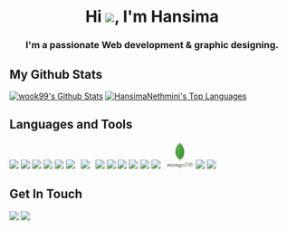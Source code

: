 <!--
**wook99/wook99** is a ✨ _special_ ✨ repository because its `README.md` (this file) appears on your GitHub profile.-->

<h1 align="center">Hi <img src="https://raw.githubusercontent.com/MartinHeinz/MartinHeinz/master/wave.gif" width="30px">, I'm Hansima</h1>
<h3 align="center">I'm a passionate Web development & graphic designing.</h3>

##  My Github Stats

<a href="https://github.com/HansimaNethmini/github-readme-stats"><img alt="wook99's Github Stats" src="https://github-readme-stats.vercel.app/api?username=HansimaNethmini&show_icons=true&count_private=true&theme=react&hide_border=true&hide_title=true&bg_color=0D1117" /></a>
<a href="https://github.com/HansimaNethmini/github-readme-stats"><img alt="HansimaNethmini's Top Languages" src="https://github-readme-stats.vercel.app/api/top-langs/?username=HansimaNethmini&langs_count=8&count_private=true&layout=compact&theme=react&hide_border=true&bg_color=0D1117" /></a>
<br>

## Languages and Tools
<p align="left">
    <img src="https://img.icons8.com/color/48/000000/java-coffee-cup-logo.png"/>
    <img src="https://img.icons8.com/color/48/000000/c-plus-plus-logo.png"/>
    <img src="https://img.icons8.com/color/48/000000/python.png"/>
    <img src="https://img.icons8.com/color/48/000000/html-5.png"/>
    <img src="https://img.icons8.com/color/48/000000/css3.png"/>
    <img style="padding-right:6px;" src="https://img.icons8.com/officel/40/000000/php-logo.png"/>
    <img style="padding-right:6px;" src="https://img.icons8.com/color/48/000000/nodejs.png"/>
    <img src="https://img.icons8.com/color/48/000000/react-native.png"/>
    <img src="https://img.icons8.com/color/48/000000/android-studio--v3.png"/>
    <img src="https://img.icons8.com/color/48/000000/flutter.png"/>
    <img src="https://img.icons8.com/color/48/000000/dart.png"/>
    <img src="https://img.icons8.com/color/48/000000/firebase.png"/>
    <img style="padding-right:6px;" src="https://img.icons8.com/fluent/50/000000/mysql-logo.png"/>
    <img src="https://raw.githubusercontent.com/devicons/devicon/master/icons/mongodb/mongodb-original-wordmark.svg" alt="mongodb" width="48" height="48"/>
    <img src="https://img.icons8.com/color/48/000000/bootstrap.png"/>
    <img src="https://img.icons8.com/color/48/000000/git.png"/> 
</p>

## Get In Touch
<a href="https://www.linkedin.com/in/hansima-nethmini-94a73a1a0/"><img src="https://img.icons8.com/color/50/000000/linkedin.png"/></a>
<a href=""/></a>
<a href="https://www.facebook.com/nethmini.senevirathna.927/"><img src="https://img.icons8.com/color/48/000000/facebook-new.png"/></a>
